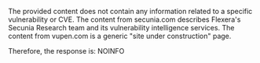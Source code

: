 The provided content does not contain any information related to a specific vulnerability or CVE. The content from secunia.com describes Flexera's Secunia Research team and its vulnerability intelligence services. The content from vupen.com is a generic "site under construction" page.

Therefore, the response is: NOINFO